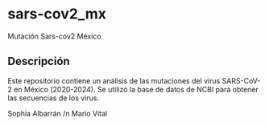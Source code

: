 # sars-cov2_mx
Mutación Sars-cov2 México

## Descripción

Este repositorio contiene un análisis de las mutaciones del virus SARS-CoV-2 en México (2020-2024). Se utilizó la base de datos de NCBI para obtener las secuencias de los virus.

Sophia Albarrán /n
Mario Vital
